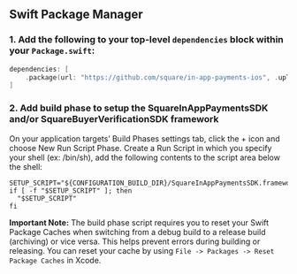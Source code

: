 ## Swift Package Manager

### 1. Add the following to your top-level `dependencies` block within your `Package.swift`:

```swift
dependencies: [
    .package(url: "https://github.com/square/in-app-payments-ios", .upToNextMajor(from: "1.6.2")),
]
```

### 2. Add build phase to setup the SquareInAppPaymentsSDK and/or SquareBuyerVerificationSDK framework ###

On your application targets’ Build Phases settings tab, click the + icon and choose New Run Script Phase. Create a Run Script in which you specify your shell (ex: /bin/sh), add the following contents to the script area below the shell:

```
SETUP_SCRIPT="${CONFIGURATION_BUILD_DIR}/SquareInAppPaymentsSDK.framework/setup"
if [ -f "$SETUP_SCRIPT" ]; then
  "$SETUP_SCRIPT"
fi
```

**Important Note:** The build phase script requires you to reset your Swift Package Caches when switching from a debug build to a release build (archiving) or vice versa. This helps prevent errors during building or releasing. You can reset your cache by using `File -> Packages -> Reset Package Caches` in Xcode.
